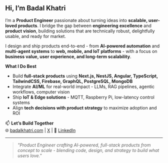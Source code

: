 ## Hi, I’m Badal Khatri  
I’m a **Product Engineer** passionate about turning ideas into **scalable, user-loved products**. I bridge the gap between **engineering excellence** and **product vision**, building solutions that are technically robust, delightfully usable, and ready for market.  

I design and ship products end-to-end - from **AI-powered automation** and **multi-agent systems** to **web, mobile, and IoT platforms** - with a focus on **business value, user experience, and long-term scalability**.  

**What I Do Best**  
- Build **full-stack products** using **Next.js, NestJS, Angular, TypeScript, TailwindCSS, Firebase, GraphQL, PostgreSQL, MongoDB**  
- Integrate **AI/ML** for real-world impact - LLMs, RAG pipelines, agentic workflows, computer vision  
- Ship **IoT & Edge solutions** - MQTT, Raspberry Pi, low-latency control systems  
- Align **tech decisions with product strategy** to maximize adoption and ROI  

📫 **Let’s Build Together**  
🌐 [badalkhatri.com](https://badalkhatri.com) | [X](https://x.com/BadalXAI) | 💼 [LinkedIn](https://linkedin.com/in/badal-khatri](https://www.linkedin.com/in/badalkhatribk/))  

---

> *"Product Engineer crafting AI-powered, full-stack products from concept to scale - blending code, design, and strategy to build what users love."*
